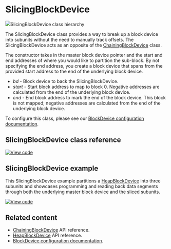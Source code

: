 # SlicingBlockDevice

<span class="images">![](http://os.mbed.com/docs/v6.3/mbed-os-api-doxy/classmbed_1_1_slicing_block_device.png)<span>SlicingBlockDevice class hierarchy</span></span>

The SlicingBlockDevice class provides a way to break up a block device into subunits without the need to manually track offsets. The SlicingBlockDevice acts as an opposite of the [ChainingBlockDevice](chainingblockdevice.html) class.

The constructor takes in the master block device pointer and the start and end addresses of where you would like to partition the sub-block. By not specifying the end address, you create a block device that spans from the provided start address to the end of the underlying block device.

  - _bd_ -  Block device to back the SlicingBlockDevice.
  - _start_ - Start block address to map to block 0. Negative addresses are calculated from the end of the underlying block device.
  - _end_ - End block address to mark the end of the block device. This block is not mapped; negative addresses are calculated from the end of the underlying block device.

To configure this class, please see our [BlockDevice configuration documentation](../apis/data-options-and-config.html).

## SlicingBlockDevice class reference

[![View code](https://www.mbed.com/embed/?type=library)](http://os.mbed.com/docs/v6.3/mbed-os-api-doxy/classmbed_1_1_slicing_block_device.html)

## SlicingBlockDevice example

This SlicingBlockDevice example partitions a [HeapBlockDevice](heapblockdevice.html) into three subunits and showcases programming and reading back data segments through both the underlying master block device and the sliced subunits.

[![View code](https://www.mbed.com/embed/?url=https://github.com/ARMmbed/mbed-os-snippet-SlicingBlockDevice/tree/v6.3)](https://github.com/ARMmbed/mbed-os-snippet-SlicingBlockDevice/blob/v6.3/main.cpp)

## Related content

- [ChainingBlockDevice](chainingblockdevice.html) API reference.
- [HeapBlockDevice](heapblockdevice.html) API reference.
- [BlockDevice configuration documentation](../apis/data-options-and-config.html).
